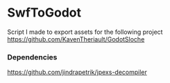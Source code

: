 # SwfToGodot

Script I made to export assets for the following project
https://github.com/KavenTheriault/GodotSloche

### Dependencies
https://github.com/jindrapetrik/jpexs-decompiler
